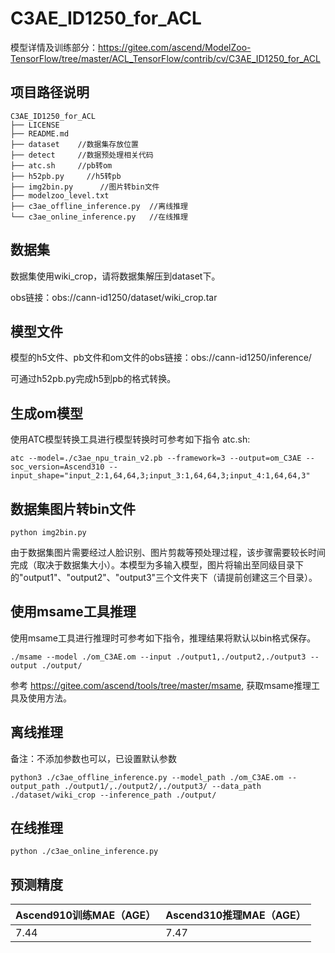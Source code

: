 # C3AE_ID1250_for_ACL

模型详情及训练部分：https://gitee.com/ascend/ModelZoo-TensorFlow/tree/master/ACL_TensorFlow/contrib/cv/C3AE_ID1250_for_ACL

## 项目路径说明

```
C3AE_ID1250_for_ACL
├── LICENSE
├── README.md   
├── dataset    //数据集存放位置
├── detect     //数据预处理相关代码
├── atc.sh     //pb转om
├── h52pb.py 	 //h5转pb
├── img2bin.py      //图片转bin文件
├── modelzoo_level.txt 
├── c3ae_offline_inference.py  //离线推理
└── c3ae_online_inference.py   //在线推理
```

## 数据集

数据集使用wiki_crop，请将数据集解压到dataset下。

obs链接：obs://cann-id1250/dataset/wiki_crop.tar

## 模型文件

模型的h5文件、pb文件和om文件的obs链接：obs://cann-id1250/inference/

可通过h52pb.py完成h5到pb的格式转换。

## 生成om模型

使用ATC模型转换工具进行模型转换时可参考如下指令 atc.sh:

```
atc --model=./c3ae_npu_train_v2.pb --framework=3 --output=om_C3AE --soc_version=Ascend310 --input_shape="input_2:1,64,64,3;input_3:1,64,64,3;input_4:1,64,64,3"
```

## 数据集图片转bin文件

```
python img2bin.py
```

由于数据集图片需要经过人脸识别、图片剪裁等预处理过程，该步骤需要较长时间完成（取决于数据集大小）。本模型为多输入模型，图片将输出至同级目录下的"output1"、"output2"、"output3"三个文件夹下（请提前创建这三个目录）。

## 使用msame工具推理

使用msame工具进行推理时可参考如下指令，推理结果将默认以bin格式保存。

```
./msame --model ./om_C3AE.om --input ./output1,./output2,./output3 --output ./output/ 
```

参考 https://gitee.com/ascend/tools/tree/master/msame, 获取msame推理工具及使用方法。

## 离线推理

备注：不添加参数也可以，已设置默认参数

```
python3 ./c3ae_offline_inference.py --model_path ./om_C3AE.om --output_path ./output1/,./output2/,./output3/ --data_path ./dataset/wiki_crop --inference_path ./output/
```

## 在线推理

```
python ./c3ae_online_inference.py
```

## 预测精度

| Ascend910训练MAE（AGE） | Ascend310推理MAE（AGE） |
| ----------------------- | ----------------------- |
| 7.44                    | 7.47                    |

